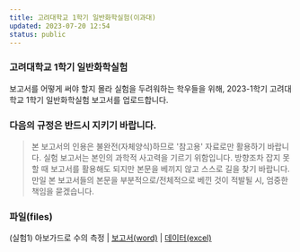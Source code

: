 ```yaml
---
title: 고려대학교 1학기 일반화학실험(이과대)
updated: 2023-07-20 12:54
status: public
---
```


### 고려대학교 1학기 일반화학실험

보고서를 어떻게 써야 할지 몰라 실험을 두려워하는 학우들을 위해,
2023-1학기 고려대학교 1학기 일반화학실험 보고서를 업로드합니다.



### 다음의 규정은 반드시 지키기 바랍니다.
> 본 보고서의 인용은 불완전(자체양식)하므로 '참고용' 자료로만 활용하기 바랍니다.
> 실험 보고서는 본인의 과학적 사고력을 기르기 위함입니다. 방향조차 잡지 못할 때 보고서를 활용해도 되지만 본문을 베끼지 않고 스스로 길을 찾기 바랍니다.
> 만일 본 보고서들의 본문을 부분적으로/전체적으로 베낀 것이 적발될 시, 엄중한 책임을 묻겠습니다.



### 파일(files)

(실험1) 아보가드로 수의 측정  |  <a href="https://view.officeapps.live.com/op/view.aspx?src=https%3A%2F%2Fraw.githubusercontent.com%2Fchemwj%2Fchemwj.github.io%2F0c269c40ca6a0caa6f8fa91ae47f0ae01c3a5f38%2Ffiles%2Ffiles-exp1%2F%25EC%25A0%2595%25EC%259B%2590%25EC%25A4%2580_%25EC%2595%2584%25EB%25B3%25B4%25EA%25B0%2580%25EB%2593%259C%25EB%25A1%259C%2520%25EC%2588%2598%25EC%259D%2598%2520%25EA%25B2%25B0%25EC%25A0%2595.docx&wdOrigin=BROWSELINK" download>보고서(word)</a>  | <a href="https://view.officeapps.live.com/op/view.aspx?src=https%3A%2F%2Fraw.githubusercontent.com%2Fchemwj%2Fchemwj.github.io%2Fmain%2Ffiles%2Ffiles-exp1%2F(%25EC%258B%25A4%25ED%2597%25981%2520%25EB%258D%25B0%25EC%259D%25B4%25ED%2584%25B0%25EC%25B2%2598%25EB%25A6%25AC)%2520%25EC%2595%2584%25EB%25B3%25B4%25EA%25B0%2580%25EB%2593%259C%25EB%25A1%259C%2520%25EC%2588%2598%2520%25EC%25B8%25A1%25EC%25A0%2595.xlsx&wdOrigin=BROWSELINK" download>데이터(excel)</a>
